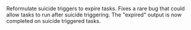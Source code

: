 Reformulate suicide triggers to expire tasks.
Fixes a rare bug that could allow tasks to run after suicide triggering.
The "expired" output is now completed on suicide triggered tasks.

